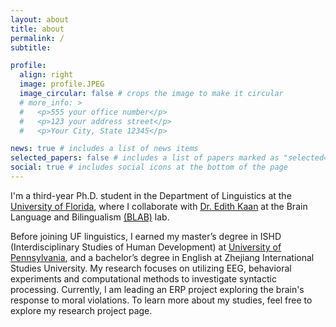 ```yaml
---
layout: about
title: about
permalink: /
subtitle:

profile:
  align: right
  image: profile.JPEG
  image_circular: false # crops the image to make it circular
  # more_info: >
  #   <p>555 your office number</p>
  #   <p>123 your address street</p>
  #   <p>Your City, State 12345</p>

news: true # includes a list of news items
selected_papers: false # includes a list of papers marked as "selected={true}"
social: true # includes social icons at the bottom of the page
---
```


I'm a third-year Ph.D. student in the Department of Linguistics at the [University of Florida](https://www.ufl.edu/), where I collaborate with [Dr. Edith Kaan](https://people.clas.ufl.edu/kaan/) at the Brain Language and Bilingualism [(BLAB)](https://blab.lin.ufl.edu/) lab.

Before joining UF linguistics, I earned my master’s degree in ISHD (Interdisciplinary Studies of Human Development) at [University of Pennsylvania](https://www.upenn.edu/), and a bachelor’s degree in English at Zhejiang International Studies University. My research focuses on utilizing EEG, behavioral experiments and computational methods to investigate syntactic processing. Currently, I am leading an ERP project exploring the brain's response to moral violations. To learn more about my studies, feel free to explore my research project page.
